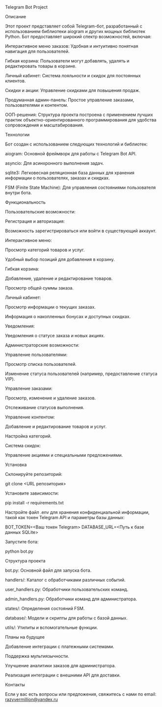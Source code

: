 Telegram Bot Project

Описание

Этот проект представляет собой Telegram-бот, разработанный с использованием библиотеки aiogram и других мощных библиотек Python. Бот предоставляет широкий спектр возможностей, включая:

Интерактивное меню заказов: Удобная и интуитивно понятная навигация для пользователей.

Гибкая корзина: Пользователи могут добавлять, удалять и редактировать товары в корзине.

Личный кабинет: Система лояльности и скидок для постоянных клиентов.

Скидки и акции: Управление скидками для повышения продаж.

Продуманная админ-панель: Простое управление заказами, пользователями и контентом.

ООП-решения: Структура проекта построена с применением лучших практик объектно-ориентированного программирования для удобства сопровождения и масштабирования.

Технологии

Бот создан с использованием следующих технологий и библиотек:

aiogram: Основной фреймворк для работы с Telegram Bot API.

asyncio: Для асинхронного выполнения задач.

sqlite3: Легковесная реляционная база данных для хранения информации о пользователях, заказах и скидках.

FSM (Finite State Machine): Для управления состояниями пользователя внутри бота.

Функциональность

Пользовательские возможности:

Регистрация и авторизация:

Возможность зарегистрироваться или войти в существующий аккаунт.

Интерактивное меню:

Просмотр категорий товаров и услуг.

Удобный выбор позиций для добавления в корзину.

Гибкая корзина:

Добавление, удаление и редактирование товаров.

Просмотр общей суммы заказа.

Личный кабинет:

Просмотр информации о текущих заказах.

Информация о накопленных бонусах и доступных скидках.

Уведомления:

Уведомления о статусе заказа и новых акциях.

Администраторские возможности:

Управление пользователями:

Просмотр списка пользователей.

Изменение статуса пользователей (например, предоставление статуса VIP).

Управление заказами:

Просмотр, изменение и удаление заказов.

Отслеживание статусов выполнения.

Управление контентом:

Добавление и редактирование товаров и услуг.

Настройка категорий.

Система скидок:

Управление акциями и специальными предложениями.

Установка

Склонируйте репозиторий:

git clone <URL репозитория>

Установите зависимости:

pip install -r requirements.txt

Настройте файл .env для хранения конфиденциальной информации, такой как токен Telegram API и параметры базы данных:

BOT_TOKEN=<Ваш токен Telegram>
DATABASE_URL=<Путь к базе данных SQLite>

Запустите бота:

python bot.py

Структура проекта

bot.py: Основной файл для запуска бота.

handlers/: Каталог с обработчиками различных событий.

user_handlers.py: Обработчики пользовательских команд.

admin_handlers.py: Обработчики команд для администратора.

states/: Определения состояний FSM.

database/: Модели и скрипты для работы с базой данных.

utils/: Утилиты и вспомогательные функции.

Планы на будущее

Добавление интеграции с платежными системами.

Поддержка мультиязычности.

Улучшение аналитики заказов для администратора.

Реализация интеграции с внешними API для доставки.

Контакты

Если у вас есть вопросы или предложения, свяжитесь с нами по email: razyvermillion@yandex.ru